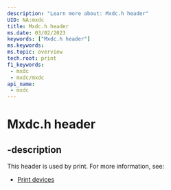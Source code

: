 ```yaml
---
description: "Learn more about: Mxdc.h header"
UID: NA:mxdc
title: Mxdc.h header
ms.date: 03/02/2023
keywords: ["Mxdc.h header"]
ms.keywords: 
ms.topic: overview
tech.root: print
f1_keywords:
 - mxdc
 - mxdc/mxdc
api_name:
 - mxdc
---
```


# Mxdc.h header

## -description

This header is used by print. For more information, see:

- [Print devices](../_print/index.md)
